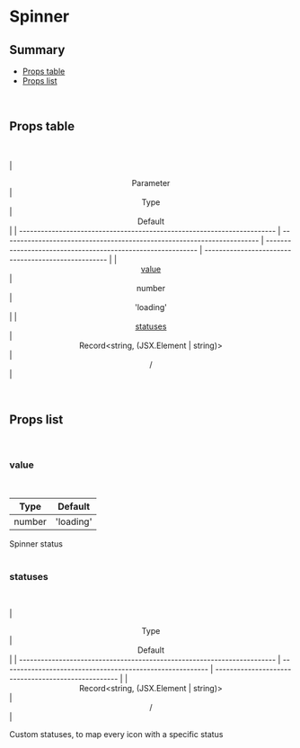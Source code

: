 # Spinner

## Summary

- [Props table](#props-table)
- [Props list](#props-list)

<br>

## Props table

<br>

| <div style='text-align:center;margin:auto;'>Parameter</div>             | <div style='text-align:center;margin:auto;'>Type</div>                  | <div style='text-align:center;margin:auto;'>Default</div>   |
| ----------------------------------------------------------------------- | ----------------------------------------------------------------------- | ----------------------------------------------------------- | --------------------------------------------------- |
| <div style='text-align:center;margin:auto;'>[value](#value)</div>       | <div style='text-align:center;margin:auto;'>number</div>                | <div style='text-align:center;margin:auto;'>'loading'</div> |
| <div style='text-align:center;margin:auto;'>[statuses](#statuses)</div> | <div style='text-align:center;margin:auto;'>Record<string, (JSX.Element | string)></div>                                              | <div style='text-align:center;margin:auto;'>/</div> |

<br>

## Props list

<br>

### value

<br>

| <div style='text-align:center;margin:auto;'>Type</div>   | <div style='text-align:center;margin:auto;'>Default</div>   |
| -------------------------------------------------------- | ----------------------------------------------------------- |
| <div style='text-align:center;margin:auto;'>number</div> | <div style='text-align:center;margin:auto;'>'loading'</div> |

Spinner status<br><br>

### statuses

<br>

| <div style='text-align:center;margin:auto;'>Type</div>                  | <div style='text-align:center;margin:auto;'>Default</div> |
| ----------------------------------------------------------------------- | --------------------------------------------------------- | --------------------------------------------------- |
| <div style='text-align:center;margin:auto;'>Record<string, (JSX.Element | string)></div>                                            | <div style='text-align:center;margin:auto;'>/</div> |

Custom statuses, to map every icon with a specific status<br><br>
